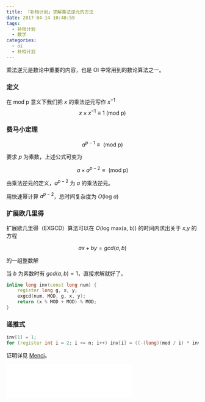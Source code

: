 ```yaml
---
title: 「补档计划」求解乘法逆元的方法
date: 2017-04-14 10:48:59
tags:
  - 补档计划
  - 数学
categories:
  - oi
  - 补档计划
---
```

乘法逆元是数论中重要的内容，也是 OI 中常用到的数论算法之一。
### 定义
在 $\text{mod p}$ 意义下我们把 $x$ 的乘法逆元写作 $x^{-1}$
$$x \times x^{-1} \equiv 1 \text{ (mod p)}$$
<!-- more -->
### 费马小定理
$$a^{p - 1} \equiv \text{ (mod p)}$$

要求 $p$ 为素数，上述公式可变为

$$a \times a^{p - 2} \equiv \text{ (mod p)}$$

由乘法逆元的定义，$a^{p - 2}$ 为 $a$ 的乘法逆元。

用快速幂计算 $a^{p - 2}$，总时间复杂度为 $O(\text{log }a)$

### 扩展欧几里得
扩展欧几里得（EXGCD）算法可以在 $O(\text{log max(a, b)})$ 的时间内求出关于 $x$,$y$ 的方程

$$ax + by = gcd(a, b)$$

的一组整数解

当 $b$ 为素数时有 $gcd(a, b) = 1$，直接求解就好了。
``` cpp
inline long inv(const long num) {
    register long g, x, y;
    exgcd(num, MOD, g, x, y);
    return (x % MOD + MOD) % MOD;
}
```

### 递推式
``` cpp
inv[1] = 1;
for (register int i = 2; i <= n; i++) inv[i] = ((-(long)(mod / i) * inv[mod % i]) % mod + mod) % mod;
```
证明详见 [Menci](https://oi.men.ci/mul-inverse/)。

<iframe frameborder="no" border="0" marginwidth="0" marginheight="0" width=330 height=86 src="//music.163.com/outchain/player?type=2&id=27746534&auto=1&height=66"></iframe>